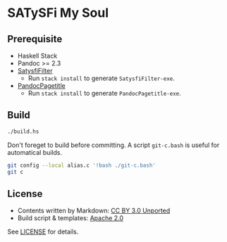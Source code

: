 # SATySFi My Soul

## Prerequisite

* Haskell Stack
* Pandoc >= 2.3
* [SatysfiFilter](https://github.com/nekketsuuu/SatysfiFilter)
  * Run `stack install` to generate `SatysfiFilter-exe`.
* [PandocPagetitle](https://github.com/nekketsuuu/PandocPagetitle)
  * Run `stack install` to generate `PandocPagetitle-exe`.

## Build

```sh
./build.hs
```

Don't foreget to build before committing. A script `git-c.bash` is useful for automatical builds.

```sh
git config --local alias.c '!bash ./git-c.bash'
git c
```

## License

* Contents written by Markdown: [CC BY 3.0 Unported](https://creativecommons.org/licenses/by/3.0/)
* Build script & templates: [Apache 2.0](https://www.apache.org/licenses/LICENSE-2.0)

See [LICENSE](https://github.com/nekketsuuu/how-to-satysfi/blob/master/LICENSE) for details.
